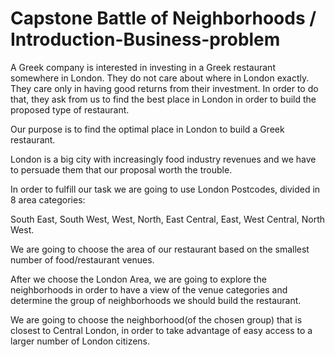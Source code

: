 # Capstone Battle of Neighborhoods / Introduction-Business-problem

A Greek company is interested in investing in a Greek restaurant somewhere in London.
They do not care about where in London exactly. They care only in having good returns from their investment. In order to do that, they ask from us to find the best place in London in order to build the proposed type of restaurant. 

Our purpose is to find the optimal place in London to build a Greek restaurant. 

London is a big city with increasingly food industry revenues and we have to persuade them that our proposal worth the trouble. 

In order to fulfill our task we are going to use London Postcodes, divided in 8 area categories:

South East, South West, West, North, East Central, East, West Central, North West.

We are going to choose the area of our restaurant based on the smallest number of food/restaurant venues. 

After we choose the London Area, we are going to explore the neighborhoods in order to have a view of the venue categories and determine the group of neighborhoods we should build the restaurant.

We are going to choose the neighborhood(of the chosen group) that is closest to Central London, in order to take advantage of easy access to a larger number of London citizens.
